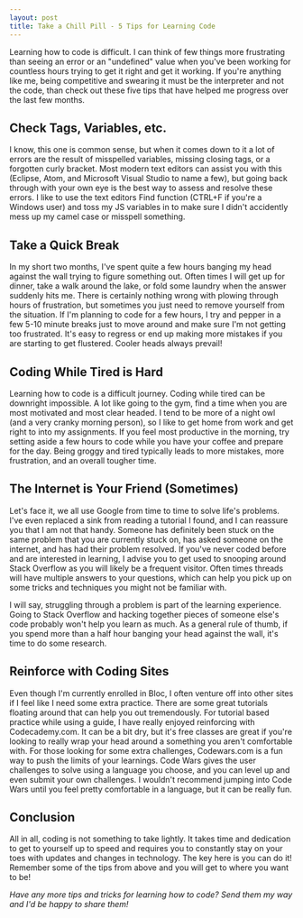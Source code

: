 ```yaml
---
layout: post
title: Take a Chill Pill - 5 Tips for Learning Code
---
```

Learning how to code is difficult. I can think of few things more frustrating than seeing an error or an "undefined" value when you've been working for countless hours trying to get it right and get it working. If you're anything like me, being competitive and swearing it must be the interpreter and not the code, than check out these five tips that have helped me progress over the last few months.

## Check Tags, Variables, etc.

I know, this one is common sense, but when it comes down to it a lot of errors are the result of misspelled variables, missing closing tags, or a forgotten curly bracket. Most modern text editors can assist you with this (Eclipse, Atom, and Microsoft Visual Studio to name a few), but going back through with your own eye is the best way to assess and resolve these errors. I like to use the text editors Find function (CTRL+F if you're a Windows user) and toss my JS variables in to make sure I didn't accidently mess up my camel case or misspell something.

## Take a Quick Break

In my short two months, I've spent quite a few hours banging my head against the wall trying to figure something out. Often times I will get up for dinner, take a walk around the lake, or fold some laundry when the answer suddenly hits me. There is certainly nothing wrong with plowing through hours of frustration, but sometimes you just need to remove yourself from the situation. If I'm planning to code for a few hours, I try and pepper in a few 5-10 minute breaks just to move around and make sure I'm not getting too frustrated. It's easy to regress or end up making more mistakes if you are starting to get flustered. Cooler heads always prevail!

## Coding While Tired is Hard

Learning how to code is a difficult journey. Coding while tired can be downright impossible. A lot like going to the gym, find a time when you are most motivated and most clear headed. I tend to be more of a night owl (and a very cranky morning person), so I like to get home from work and get right to into my assignments. If you feel most productive in the morning, try setting aside a few hours to code while you have your coffee and prepare for the day. Being groggy and tired typically leads to more mistakes, more frustration, and an overall tougher time.

## The Internet is Your Friend (Sometimes)

Let's face it, we all use Google from time to time to solve life's problems. I've even replaced a sink from reading a tutorial I found, and I can reassure you that I am not that handy. Someone has definitely been stuck on the same problem that you are currently stuck on, has asked someone on the internet, and has had their problem resolved. If you've never coded before and are interested in learning, I advise you to get used to snooping around Stack Overflow as you will likely be a frequent visitor. Often times threads will have multiple answers to your questions, which can help you pick up on some tricks and techniques you might not be familiar with.

I will say, struggling through a problem is part of the learning experience. Going to Stack Overflow and hacking together pieces of someone else's code probably won't help you learn as much. As a general rule of thumb, if you spend more than a half hour banging your head against the wall, it's time to do some research.

## Reinforce with Coding Sites

Even though I'm currently enrolled in Bloc, I often venture off into other sites if I feel like I need some extra practice. There are some great tutorials floating around that can help you out tremendously. For tutorial based practice while using a guide, I have really enjoyed reinforcing with Codecademy.com. It can be a bit dry, but it's free classes are great if you're looking to really wrap your head around a something you aren't comfortable with. For those looking for some extra challenges, Codewars.com is a fun way to push the limits of your learnings. Code Wars gives the user challenges to solve using a language you choose, and you can level up and even submit your own challenges. I wouldn't recommend jumping into Code Wars until you feel pretty comfortable in a language, but it can be really fun.

## Conclusion

All in all, coding is not something to take lightly. It takes time and dedication to get to yourself up to speed and requires you to constantly stay on your toes with updates and changes in technology. The key here is you can do it! Remember some of the tips from above and you will get to where you want to be!

*Have any more tips and tricks for learning how to code? Send them my way and I'd be happy to share them!*
